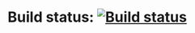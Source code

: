 # Build status: [![Build status](https://ci.appveyor.com/api/projects/status/ssnb73mkj2lxtq01?svg=true)](https://ci.appveyor.com/project/TheVanr21/homework3-1)
